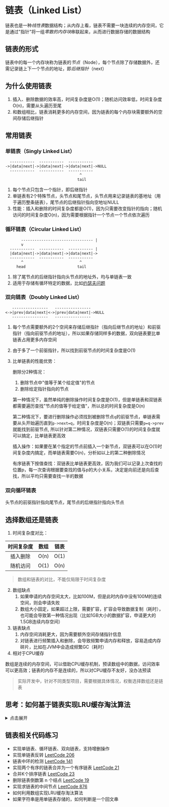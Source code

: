 # 链表（Linked List）

链表也是一种*线性表*数据结构；从内存上看，链表不需要一块连续的内存空间，它是通过"指针"将一组*零散的内存块*串联起来，从而进行数据存储的数据结构

## 链表的形式

链表中的每一个内存块称为链表的*节点*（Node），每个节点除了存储数据外，还需记录链上下一个节点的地址，即*后继指针*（next）

## 为什么使用链表

1. 插入、删除数据的效率高，时间复杂度是O(1)；随机访问效率低，时间复杂度O(n)，需要从头遍历至尾
2. 和数组相比，链表消耗更多的内存空间，因为链表的每个内存块需要额外的空间存储后继指针

## 常用链表

### 单链表（Singly Linked List）

```
  -----------  -----------  -----------  
->|data|next|->|data|next|->|data|next|->NULL
  -----------  -----------  -----------  
                                 ^
                                tail
```

1. 每个节点只包含一个指针，即后继指针
2. 单链表有2个特殊节点，头节点和尾节点，头节点用来记录链表的基地址（用于遍历整条链表），尾节点的后继指针指向空地址NULL
3. 性能：插入和删除的时间复杂度都是O(1)，因为只需要改变指针的指向；随机访问的时间复杂度O(n)，因为需要根据指针一个节点一个节点依次遍历

### 循环链表（Circular Linked List）

```
       -------------------------------- |
       v
  -----------  -----------  ----------- |
  |data|next|->|data|next|->|data|next|->
  -----------  -----------  -----------  
       ^                         ^
     head                       tail 
```

1. 除了尾节点的后继指针指向头节点的地址外，均与单链表一致
2. 适用于存储有循环特定的数据，比如[约瑟夫问题](https://zh.wikipedia.org/wiki/%E7%BA%A6%E7%91%9F%E5%A4%AB%E6%96%AF%E9%97%AE%E9%A2%98)

### 双向链表（Doubly Linked List）

```
   ----------------   ----------------  
<->|prev|data|next|<->|prev|data|next|->NULL
   ----------------   ----------------
```

1. 每个节点需要额外的2个空间来存储后继指针（指向后继节点的地址）和前驱指针（指向前驱节点的地址），所以如果存储同样多的数据，双向链表要比单链表占用更多内存空间
2. 由于多了一个前驱指针，所以找到前驱节点的时间复杂度是O(1)
3. 比单链表的性能优势：

    删除分2种情况：
    1. 删除节点中"值等于某个给定值"的节点
    2. 删除给定指针指向的节点
    
    第一种情况下，虽然单纯的删除操作时间复杂度是O(1)，但是单链表和双链表都需要遍历查找"节点的值等于给定值"，所以总的时间复杂度是O(n)
    
    第二种情况下，要进行删除操作必须找到被删除节点`q`的前驱节点，单链表需要从头开始遍历直到`p->next=q`，时间复杂度是O(n)；双链表只需要`p=q->prev`就能找到前驱节点,
    所以针对第二种情况，双链表只需要O(1)的时间复杂度就可以搞定，比单链表更高效

    插入操作：如果要在某个指定的节点前插入一个新节点，双链表可以在O(1)时间复杂度内搞定，而单链表需要O(n)，分析如以上的第二种删除情况
    
    有序链表下按值查找：双链表比单链表更高效，因为我们可以记录上次查找的位置p，每一次查询根据要查找的值与p的大小关系，决定是向前还是向后查找，所以平均只需要查找一半的数据

### 双向循环链表

头节点的前驱指针指向尾节点，尾节点的后继指针指向头节点    

## 选择数组还是链表

1. 时间复杂度对比：

|时间复杂度|数组|链表|
|:-------:|:----:| :---:|
| 插入删除 | O(n) | O(1) |
| 随机访问 | O(1) | O(n) |

> 数组和链表的对比，不能仅局限于时间复杂度

2. 数组缺点
    1. 如果申请的内存空间太大，比如100M，但是此时内存中没有100M的连续空间，则会申请失败
    2. 数组大小固定，如果超过上限，需要扩容，扩容会导致数据复制（耗时），也可能会导致第一种情况出现（比如1GB大小的数据扩容，申请更大的1.5GB连续内存空间）
3. 链表缺点
    1. 内存空间消耗更大，因为需要额外空间存储指针信息
    2. 对链表进行频繁插入和删除，会导致频繁申请内存和释放，容易造成内存碎片，比如在JVM中会造成频繁GC（耗时）
4. 相对于CPU缓存

数组是连续的内存空间，可以借助CPU缓存机制，预读数组中的数据，访问效率可以更高效；链表的内存不是连续的，所以对CPU缓存不友好，没办法预读

> 实际开发中，针对不同类型项目，需要根据具体情况，权衡选择数组还是链表

## 思考：如何基于链表实现LRU缓存淘汰算法

<details>
<summary>点击展开</summary>

维护一个单链表，越靠近链表尾部的节点是越早之前访问的，当一个新数据被访问，从头开始遍历链表：

1. 如果此数据已在链表中，遍历得到这个数据对应的节点，将其从原来位置删除，然后再插入到头部
2. 如果此数据不在链表中，又分为2种情况：
    
    1. 缓存链表未满，将此节点直接插入到头部
    2. 缓存链表已满，删除尾节点，将新数据节点插入头部

这种基于链表的实现思路，不管缓存链表有没有满，都需要遍历一遍链表，所以时间复杂度是O(n)
</details>

## 链表相关代码练习

* 实现单链表、循环链表、双向链表，支持增删操作
* 实现单链表反转 [LeetCode 206](https://leetcode-cn.com/problems/reverse-linked-list/)
* 链表中环的检测 [LeetCode 141](https://leetcode-cn.com/problems/linked-list-cycle/)
* 实现两个有序的链表合并为一个有序链表 [LeetCode 21](https://leetcode-cn.com/problems/merge-two-sorted-lists/)
* 合并K个排序链表 [LeetCode 23](https://leetcode-cn.com/problems/merge-k-sorted-lists/)
* 删除链表倒数第 n 个结点 [LeetCode 19](https://leetcode-cn.com/problems/remove-nth-node-from-end-of-list/)
* 实现求链表的中间节点 [LeetCode 876](https://leetcode-cn.com/problems/middle-of-the-linked-list/)
* 如何利用数组实现LRU缓存淘汰算法
* 如果字符串是用单链表存储的，如何判断是一个回文串
